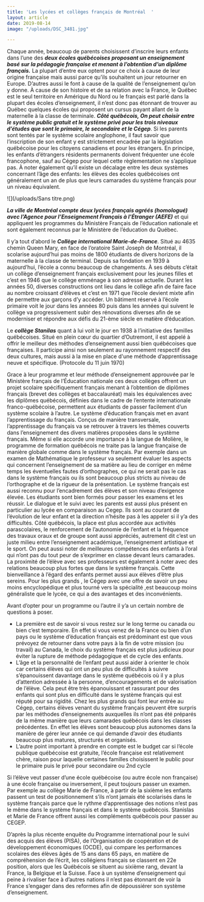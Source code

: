 ```yaml
---
title: 'Les lycées et collèges français de Montréal  '
layout: article
date: 2019-08-14
image: "/uploads/DSC_3481.jpg"

---
```

Chaque année, beaucoup de parents choisissent d’inscrire leurs enfants dans l’une des **_deux écoles québécoises proposant un enseignement basé sur la pédagogie française et menant à l’obtention d’un diplôme français._** La plupart d’entre eux optent pour ce choix à cause de leur origine française mais aussi parce qu’ils souhaitent un jour retourner en Europe. D’autres aussi le font à cause de la qualité de l’enseignement qu’on y donne.
À cause de son histoire et de sa relation avec la France, le Québec est le seul territoire en Amérique du Nord ou le français est parlé dans la plupart des écoles d’enseignement, il n’est donc pas étonnant de trouver au Québec quelques écoles qui proposent un cursus payant allant de la maternelle à la classe de terminale.
**_Côté québécois, On peut choisir entre le système public gratuit et le système privé pour les trois niveaux d’études que sont le primaire, le secondaire et le Cégep_**.
Si les parents sont tentés par le système scolaire anglophone, il faut savoir que l’inscription de son enfant y est strictement encadrée par la législation québécoise pour les citoyens canadiens et pour les étrangers. En principe, les enfants d’étrangers résidents permanents doivent fréquenter une école francophone, sauf au Cégep pour lequel cette règlementation ne s’applique pas. À noter également qu’il existe un décalage entre les deux systèmes concernant l’âge des enfants: les élèves des écoles québécoises ont généralement un an de plus que leurs camarades du système français pour un niveau équivalent.

![](/uploads/Sans titre.png)

**_La ville de Montréal compte deux lycées français agréés (homologué) avec l’Agence pour l’Enseignement Français à l’Étranger (AEFE)_** et qui appliquent les programmes du Ministère Français de l’éducation nationale et sont également reconnus par le Ministère de l’éducation du Québec.

Il y’a tout d’abord le **_Collège international Marie-de-France_**. Situé au 4635 chemin Queen Mary, en face de l’oratoire Saint Joseph de Montréal, il scolarise aujourd’hui pas moins de 1800 étudiants de divers horizons de la maternelle à la classe de terminal. Depuis sa fondation en 1939 à aujourd’hui, l’école a connu beaucoup de changements. À ses débuts c’était un collège d’enseignement français exclusivement pour les jeunes filles et c’est en 1946 que le collège emménage à son adresse actuelle. Durant les années 50, diverses constructions ont lieu dans le collège afin de faire face au nombre croissant d’élèves et c’est en 1971 que l’école devient mixte afin de permettre aux garçons d’y accéder. Un bâtiment réservé à l’école primaire voit le jour dans les années 80 puis dans les années qui suivent le collège va progressivement subir des rénovations diverses afin de se moderniser et répondre aux défis du 21-ème siècle en matière d’éducation.  

Le **_collège Stanilas_** quant à lui voit le jour en 1938 à l’initiative des familles québécoises. Situé en plein cœur du quartier d’Outremont, il est appelé à offrir le meilleur des méthodes d’enseignement aussi bien québécoises que françaises.  Il participe ainsi non seulement au rayonnement respectif des deux cultures, mais aussi à la mise en place d'une méthode d’apprentissage neuve et spécifique. (Protocole du 11 juin 1970) 

Grace à leur programme et leur méthode d’enseignement approuvée par le Ministère français de l’Éducation nationale ces deux collèges offrent un projet scolaire spécifiquement français menant à l’obtention de diplômes français (brevet des collèges et baccalauréat) mais les équivalences avec les diplômes québécois, définies dans le cadre de l’entente internationale franco-québécoise, permettent aux étudiants de passer facilement d’un système scolaire à l’autre. Le système d’éducation français met en avant l’apprentissage du français. Conçus de manière transversale, l’apprentissage du français va se retrouver à travers les thèmes couverts dans l’enseignement des divers matières proposées dans le système français. Même si elle accorde une importance à la langue de Molière, le programme de formation québécois ne traite pas la langue française de manière globale comme dans le système français. Par exemple dans un examen de Mathématique le professeur va seulement évaluer les aspects qui concernent l’enseignement de sa matière au lieu de corriger en même temps les éventuelles fautes d’orthographes, ce qui ne serait pas le cas dans le système français ou ils sont beaucoup plus stricts au niveau de l’orthographe et de la rigueur de la présentation. Le système français est aussi reconnu pour l’encadrement des élèves et son niveau d’exigence élevée. Les étudiants sont bien formés pour passer les examens et les réussir. Le dialogue et le suivi avec les parents est aussi plus présent en particulier au lycée en comparaison au Cegep. Ils sont au courant de l’évolution de leur enfant et la direction n’hésite pas à les appeler si il y’a des difficultés. Côté québécois, la place est plus accordée aux activités parascolaires, le renforcement de l’autonomie de l’enfant et la fréquence des travaux oraux et de groupe sont aussi appréciés, autrement dit c’est un juste milieu entre l’enseignement académique, l’enseignement artistique et le sport. On peut aussi noter de meilleures compétences des enfants à l’oral qui n’ont pas du tout peur de s’exprimer en classe devant leurs camarades. La proximité de l’élève avec ses professeurs est également à noter avec des relations beaucoup plus fortes que dans le système français. Cette bienveillance à l’égard des enfants permet aussi aux élèves d’être plus sereins. Pour les plus grands , le Cégep avec une offre de savoir un peu moins encyclopédique et plus tourné vers la spécialité ,est beaucoup moins généraliste que le lycée, ce qui a des avantages et des inconvénients.

Avant d’opter pour un programme ou l’autre il y’a un certain nombre de questions à poser.

* La première est de savoir si vous restez sur le long terme ou canada ou bien c’est temporaire. En effet si vous venez de la France ou bien d’un pays ou le système d’éducation français est prédominant est que vous prévoyez de retourner dans votre pays à la fin de votre mission (ou travail) au Canada, le choix du système français est plus judicieux pour éviter la rupture de méthode pédagogique et de cycle des enfants.
* L’âge et la personnalité de l’enfant peut aussi aider à orienter le choix car certains élèves qui ont un peu plus de difficultés à suivre s’épanouissent davantage dans le système québécois où il y a plus d’attention adressée à la personne, d’encouragements et de valorisation de l’élève. Cela peut être très épanouissant et rassurant pour des enfants qui sont plus en difficulté dans le système français qui est réputé pour sa rigidité. Chez les plus grands qui font leur entrée au Cégep, certains élèves venant du système français peuvent être surpris par les méthodes d’enseignements auxquelles ils n’ont pas été préparés de la même manière que leurs camarades québécois dans les classes précédentes. En effet les élèves sont beaucoup plus autonomes dans la manière de gérer leur année ce qui demande d’avoir des étudiants beaucoup plus matures, structurés et organisés.
* L’autre point important à prendre en compte est le budget car si l’école publique québécoise est gratuite, l’école française est relativement chère, raison pour laquelle certaines familles choisissent le public pour le primaire puis le privé pour secondaire ou 2nd cycle

Si l’élève veut passer d’une école québécoise (ou autre école non française) à une école française ou inversement, il peut toujours passer un examen. Par exemple au collège Marie de France, à partir de la sixième les enfants passent un test de positionnement s’ils n’ont jamais été scolarisés dans le système français parce que le rythme d’apprentissage des notions n’est pas le même dans le système français et dans le système québécois. Stanislas et Marie de France offrent aussi les compléments québécois pour passer au CEGEP.


D’après la plus récente enquête du Programme international pour le suivi des acquis des élèves (PISA), de l’Organisation de coopération et de développement économiques (OCDE), qui compare les performances scolaires des élèves âgés de 15 ans dans 65 pays, en matière de compréhension de l’écrit, les collégiens français se classent en 22e position, alors que les Québécois se situent au sixième rang, devant la France, la Belgique et la Suisse. Face à un système d’enseignement qui peine à rivaliser face à d’autres nations il n’est pas étonnant de voir la France s’engager dans des reformes afin de dépoussiérer son système d’enseignement.